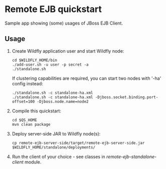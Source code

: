 # Remote EJB quickstart

Sample app showing (some) usages of JBoss EJB Client.

## Usage

1. Create Wildfly application user and start Wildfly node:

    ```
    cd $WILDFLY_HOME/bin
    ./add-user.sh -u user -p secret -a
    ./standalone.sh
    ```

    If clustering capabilities are required, you can start two nodes with '-ha' config instead:

    ```
    ./standalone.sh -c standalone-ha.xml
    ./standalone.sh -c standalone-ha.xml -Djboss.socket.binding.port-offset=100 -Djboss.node.name=node2
    ```

2. Compile this quickstart:

    ```
    cd $QS_HOME
    mvn clean package
    ```
3. Deploy server-side JAR to Wildfly node(s):
    ```
    cp remote-ejb-server-side/target/remote-ejb-server-side.jar $WILDFLY_HOME/standalone/deployments/
    ```
4. Run the client of your choice - see classes in _remote-ejb-standalone-client_ module.
